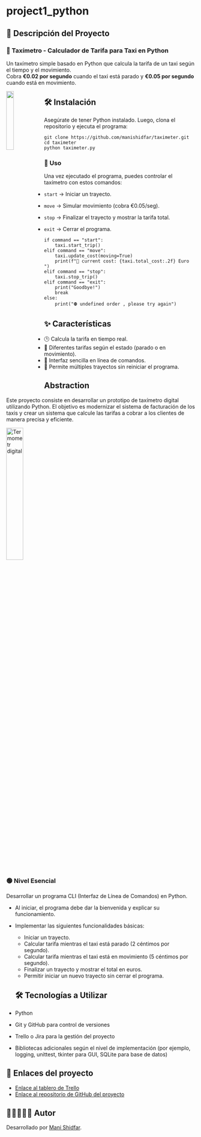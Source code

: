 # project1_python

## 📝 Descripción del Proyecto

### 🚖 Taxímetro - Calculador de Tarifa para Taxi en Python  
Un taxímetro simple basado en Python que calcula la tarifa de un taxi según el tiempo y el movimiento.  
Cobra **€0.02 por segundo** cuando el taxi está parado y **€0.05 por segundo** cuando está en movimiento.



<img src="https://i.postimg.cc/3w9k0p96/d1608b7a-6486-4d2b-ad62-04a37c5565c4.jpg" width="20%" style="float:left">


## 🛠 Instalación  
Asegúrate de tener Python instalado. Luego, clona el repositorio y ejecuta el programa:


```
git clone https://github.com/manishidfar/taximeter.git
cd taximeter
python taximeter.py
```






### 📌 Uso 
 
Una vez ejecutado el programa, puedes controlar el taxímetro con estos comandos:

- `start` → Iniciar un trayecto.
- `move` → Simular movimiento (cobra €0.05/seg).
- `stop` → Finalizar el trayecto y mostrar la tarifa total.
- `exit` → Cerrar el programa.

    ```
    if command == "start":
        taxi.start_trip()
    elif command == "move":
        taxi.update_cost(moving=True)
        print(f"💨 current cost: {taxi.total_cost:.2f} Euro ")
    elif command == "stop":
        taxi.stop_trip()
    elif command == "exit":
        print("Goodbye!")
        break
    else:
        print("⛔ undefined order , please try again")
 
  ```

## ✨ Características  
- 🕒 Calcula la tarifa en tiempo real.  
- 🚦 Diferentes tarifas según el estado (parado o en movimiento).  
- 📜 Interfaz sencilla en línea de comandos.  
- 🔁 Permite múltiples trayectos sin reiniciar el programa.



## Abstraction 

Este proyecto consiste en desarrollar un prototipo de taxímetro digital utilizando Python. El objetivo es modernizar el sistema de facturación de los taxis y crear un sistema que calcule las tarifas a cobrar a los clientes de manera precisa y eficiente.

<img src="https://encrypted-tbn0.gstatic.com/images?q=tbn:ANd9GcQJbCCJcpCvjjhTdBLmri9SGKN-AMcA2ir6mIjPSv-iUVV9RjKrJcOf4KVYD0-tT25rp24&usqp=CAU" alt="Termometr digital"  width="30%"/>



### 🟢 Nivel Esencial

Desarrollar un programa CLI (Interfaz de Línea de Comandos) en Python.

- Al iniciar, el programa debe dar la bienvenida y explicar su funcionamiento.
- Implementar las siguientes funcionalidades básicas:
  - Iniciar un trayecto.
  - Calcular tarifa mientras el taxi está parado (2 céntimos por segundo).
  - Calcular tarifa mientras el taxi está en movimiento (5 céntimos por segundo).
  - Finalizar un trayecto y mostrar el total en euros.
  - Permitir iniciar un nuevo trayecto sin cerrar el programa.
 
  ## 🛠️ Tecnologías a Utilizar

- Python
- Git y GitHub para control de versiones
- Trello o Jira para la gestión del proyecto
- Bibliotecas adicionales según el nivel de implementación (por ejemplo, logging, unittest, tkinter para GUI, SQLite para base de datos)

## 🔗 Enlaces del proyecto

- [Enlace al tablero de Trello](https://trello.com/b/5qc9eWeN/proyecto-de-taximetro)
- [Enlace al repositorio de GitHub del proyecto](https://github.com/Mani8217/project1_python.git)
## 👩‍💻👨🏻‍💻 Autor  
Desarrollado por [Mani Shidfar](https://github.com/Mani8217).
